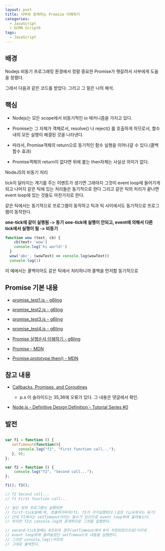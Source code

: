```yaml
---
layout: post
title: 사부와 함께하는 Promise 이해하기
categories:
  - JavaScript
  - ECMA Script6
tags:
  - JavaScript
---
```


## 배경

Nodejs 비동기 프로그래밍 환경에서 정말 중요한 Promise가 헷갈려서 사부에게 도움을 청했다.

그래서 다음과 같은 코드를 받았다. 그리고 그 밑은 나의 해석.

## 핵심

- Nodejs는 모든 scope에서 비동기적인 io 매커니즘을 가지고 있다.

- Promise는 그 자체가 객체로서, resolve() 나 reject() 를 호출하게 하므로서, 함수 내의 모든 실행이 해결된 것을 나타낸다.

- 따라서, Promise객체의 return으로 동기적인 함수 실행을 이어나갈 수 있다.(콜백함수 효과)

- Promise객체의 return이 없다면 뒤에 붙는 then자체는 사실상 의미가 없다.

NodeJS의 비동기 처리

tick이 달라지는 계기를 주는 이벤트가 생기면 그래야지 그것이 event loop에 들어가게 되고 나머지 같은 틱에 있는 처리들은 동기적으로 한다
그리고 같은 틱의 처리가 끝나면 event loop에 있는 것들도 마찬가지로 한다.

같은 틱에서는 동기적으로 프로그램이 동작하고
틱과 틱 사이에서도 동기적으로 프로그램이 동작한다.

**one-tick에 같이 실행됨 -> 동기**
**one-tick에 실행이 안되고, event에 의해서 다른 tick에서 실행이 됨 -> 비동기**

```js
function wow (text, cb) {
    cb(text+ 'wow')
    console.log('hi world!')
  }
  wow('abc', (wowText) => console.log(wowText))
  console.log(1)
```

이 예에서는 콜백이어도 같은 틱에서 처리하니까 콜백을 먼저함 동기적으로

## Promise 기본 내용

- [promise_test1.js - g6ling](https://gist.github.com/g6ling/bbc08b8f217d50e72e4873dab056ed3f)

- [promise_test2.js - g6ling](https://gist.github.com/g6ling/ecf2a15cd1afa8ab10047274bc4c914d)

- [promise_test3.js - g6ling](https://gist.github.com/g6ling/0c312b7cfb50a70d83d01bf9b7e4c025)

- [promise_test4.js - g6ling](https://gist.github.com/g6ling/96980fb868f4aacee554d9eb7a642532)

- [Promise 실행순서 이해하기 - g6ling](https://g6ling.github.io/2016/11/18/dive-into-promise-chain/)

- [Promise - MDN](https://developer.mozilla.org/ko/docs/Web/JavaScript/Reference/Global_Objects/Promise)

- [Promise.prototype.then() - MDN](https://developer.mozilla.org/ko/docs/Web/JavaScript/Reference/Global_Objects/Promise/then#Chaining)

## 참고 내용

- [Callbacks, Promises, and Coroutines](http://www.slideshare.net/domenicdenicola/callbacks-promises-and-coroutines-oh-my-the-evolution-of-asynchronicity-in-javascript)
  - p.s 이 슬라이드는 35,36에 오류가 있다. 그 내용은 댓글에서 확인.

- [Node.js - Definitive Design Definition - Tutorial Series #0](https://www.somenathghosh.space/2016/03/20/node-js-definitive-design-definition-tutorial-0/)


## 발전

```js

var f1 = function () {    
   setTimeout(function(){
      console.log("f1", "First function call...");
   }, 0);
};

var f2 = function () {
    console.log("f2", "Second call...");
};

f1(); f2();

// f2 Second call...
// f1 First function call...

// 일단 위의 프로그램이 실행되면
// first-tick일때(즉, 호출하자마자)f1, f2가 각각실행된다.(같은 tick에서는 동기)
// 근데 f1에서는 setTimeout이라는 함수가 있으므로 event loop위에 올려놓는다.
// 하지만 f2는 console.log만 존재하므로 그것을 실행한다.

// second-tick일때는 0초뒤의 경우(setTimeout에서 0이 지정되었으므로)이므로 
// event loop위에 올려놓았던 setTimeout의 내용을 실행한다.
// 그것은 console.log()이므로
// 그대로 출력한다.

```